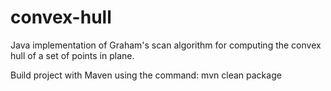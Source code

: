# convex-hull
Java implementation of Graham's scan algorithm for computing the convex hull of a set of points in plane.

Build project with Maven using the command: mvn clean package
